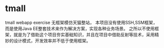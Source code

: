 # tmall
tmall webapp exercise
无框架模仿天猫整站，
本项目没有使用SSH,SSM框架，而是使用Java EE整套技术来作为解决方案，实现各种业务场景。 之所以不使用框架，就是为了借助这个项目夯实基础知识，并且在项目中借助反射等技术，采用精妙的设计模式，开发效率并不低于使用框架。 
